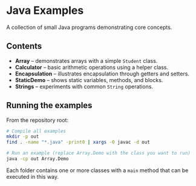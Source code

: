 # Java Examples

A collection of small Java programs demonstrating core concepts.

## Contents

- **Array** – demonstrates arrays with a simple `Student` class.
- **Calculator** – basic arithmetic operations using a helper class.
- **Encapsulation** – illustrates encapsulation through getters and setters.
- **StaticDemo** – shows static variables, methods, and blocks.
- **Strings** – experiments with common `String` operations.

## Running the examples

From the repository root:

```bash
# Compile all examples
mkdir -p out
find . -name "*.java" -print0 | xargs -0 javac -d out

# Run an example (replace Array.Demo with the class you want to run)
java -cp out Array.Demo
```

Each folder contains one or more classes with a `main` method that can be executed in this way.

